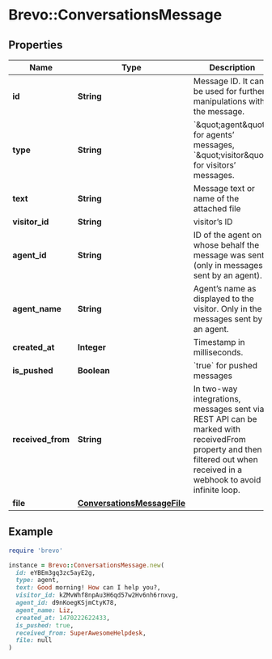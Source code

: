 # Brevo::ConversationsMessage

## Properties

| Name | Type | Description | Notes |
| ---- | ---- | ----------- | ----- |
| **id** | **String** | Message ID. It can be used for further manipulations with the message. | [optional] |
| **type** | **String** | &#x60;\&quot;agent\&quot;&#x60; for agents’ messages, &#x60;\&quot;visitor\&quot;&#x60; for visitors’ messages. | [optional] |
| **text** | **String** | Message text or name of the attached file | [optional] |
| **visitor_id** | **String** | visitor’s ID | [optional] |
| **agent_id** | **String** | ID of the agent on whose behalf the message was sent (only in messages sent by an agent). | [optional] |
| **agent_name** | **String** | Agent’s name as displayed to the visitor. Only in the messages sent by an agent. | [optional] |
| **created_at** | **Integer** | Timestamp in milliseconds. | [optional] |
| **is_pushed** | **Boolean** | &#x60;true&#x60; for pushed messages | [optional] |
| **received_from** | **String** | In two-way integrations, messages sent via REST API can be marked with receivedFrom property and then filtered out when received in a webhook to avoid infinite loop. | [optional] |
| **file** | [**ConversationsMessageFile**](ConversationsMessageFile.md) |  | [optional] |

## Example

```ruby
require 'brevo'

instance = Brevo::ConversationsMessage.new(
  id: eYBEm3gq3zc5ayE2g,
  type: agent,
  text: Good morning! How can I help you?,
  visitor_id: kZMvWhf8npAu3H6qd57w2Hv6nh6rnxvg,
  agent_id: d9nKoegKSjmCtyK78,
  agent_name: Liz,
  created_at: 1470222622433,
  is_pushed: true,
  received_from: SuperAwesomeHelpdesk,
  file: null
)
```

